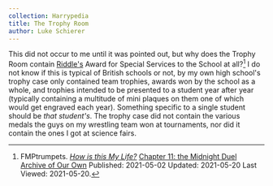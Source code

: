 ```yaml
---
collection: Harrypedia
title: The Trophy Room
author: Luke Schierer
---
```


This did not occur to me until it was pointed out, but why does the Trophy Room
contain [Riddle's][Riddle] Award for Special Services to the School at all?[^20210520-1]
I do not know if this is typical of British schools or not, by my own high
school's trophy case only contained team trophies, awards won by the school as
a whole, and trophies intended to be presented to a student year after year
(typically containing a multitude of mini plaques on them one of which would
get engraved each year). Something specific to a single student should be
_that student's_. The trophy case did not contain the various medals the guys
on my wrestling team won at tournaments, nor did it contain the ones I got at
science fairs.

[Riddle]: ../../people/Riddle/Tom_Marvolo/

[^20210520-1]:
    FMPtrumpets.
    _[How is this My Life?](https://archiveofourown.org/works/31033985)_
    [Chapter 11: the Midnight Duel](https://archiveofourown.org/works/31033985/chapters/77703686)  
    [Archive of Our Own](https://archiveofourown.org)
    Published: 2021-05-02 Updated: 2021-05-20 Last Viewed: 2021-05-20.
